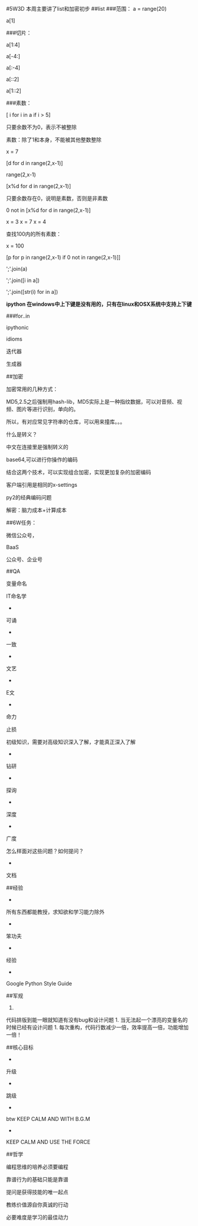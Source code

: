 #5W3D
本周主要讲了list和加密初步
##list
###范围：
a = range(20)

a[1]

###切片：

a[1:4]

a[-4:]

a[:-4]

a[::2]

a[1::2]

###素数：

[ i for i in a if i > 5]

只要余数不为0，表示不被整除

素数：除了1和本身，不能被其他整数整除

x = 7

[d for d in range(2,x-1)]

range(2,x-1)

[x%d for d in range(2,x-1)]

只要余数存在0，说明是素数，否则是非素数

0 not in [x%d for d in range(2,x-1)]

x = 3
x = 7
x = 4

查找100内的所有素数：

x = 100

[p for p in range(2,x-1) if 0 not in range(2,x-1)]]

';'.join(a)

';'.join([i in a])

';'.join([str(i) for in a])

**ipython 在windows中上下键是没有用的，只有在linux和OSX系统中支持上下键**

###for..in

ipythonic

idioms

迭代器

生成器


##加密

加密常用的几种方式：

MD5,2.5之后强制用hash-lib，MD5实际上是一种指纹数据，可以对音频、视频、图片等进行识别，单向的。

所以，有对应常见字符串的仓库，可以用来撞库。。。

什么是转义？

中文在连接里是强制转义的

base64,可以进行你操作的编码


结合这两个技术，可以实现组合加密，实现更加复杂的加密编码


客户端引用是相同的x-settings

py2的经典编码问题


解密：脑力成本+计算成本

##6W任务：

微信公众号，

BaaS

公众号、企业号


##QA

变量命名

IT命名学

* 
可诵

* 
一致 

* 
文艺

* 
E文

* 
命力

止损

初级知识，需要对高级知识深入了解，才能真正深入了解


* 
钻研

* 
探询

* 
深度

* 
广度

怎么样面对这些问题？如何提问？

* 
文档

##经验

* 
所有东西都能教授，求知欲和学习能力除外

* 
笨功夫

* 
经验

* 
Google Python Style Guide


##军规

1. 
代码排版到能一眼就知道有没有bug和设计问题
1. 
当无法起一个漂亮的变量名的时候已经有设计问题
1. 
每次重构，代码行数减少一倍，效率提高一倍，功能增加一倍！


##核心目标

* 
升级

* 
跳级

* 
btw KEEP CALM AND WITH B.G.M

* 
KEEP CALM AND USE THE FORCE

##哲学

编程思维的培养必须要编程

靠谱行为的基础只能是靠谱

提问是获得技能的唯一起点

教练价值源自你真诚的行动

必要难度是学习的最佳动力
